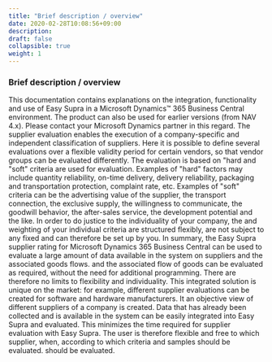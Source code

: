 ```yaml
---
title: "Brief description / overview"
date: 2020-02-28T10:08:56+09:00
description: 
draft: false
collapsible: true
weight: 1
---
```

### Brief description / overview

This documentation contains explanations on the integration, functionality and 
use of Easy Supra in a Microsoft Dynamics™ 365 Business Central environment. The product can also be used for earlier versions (from NAV 4.x). 
Please contact your Microsoft Dynamics partner in this regard.
The supplier evaluation enables the execution of a company-specific and 
independent classification of suppliers. Here it is possible to define several evaluations over a flexible validity period for certain vendors, so that 
vendor groups can be evaluated differently. The evaluation is based on "hard 
and "soft" criteria are used for evaluation. Examples of "hard" factors may include quantity reliability, on-time delivery, delivery reliability, packaging and transportation protection, complaint rate, etc. Examples of "soft" criteria can be 
the advertising value of the supplier, the transport connection, the exclusive supply, the willingness to communicate, the goodwill behavior, the after-sales service, the development potential 
and the like. In order to do justice to the individuality of your company, the 
and weighting of your individual criteria are structured flexibly, are not subject to any fixed 
and can therefore be set up by you. 
In summary, the Easy Supra supplier rating for Microsoft Dynamics 365 Business Central can be used to evaluate a large amount of data available in the system on suppliers and the associated goods flows. 
and the associated flow of goods can be evaluated as required, without the need for additional programming. There are therefore no limits to flexibility and individuality. This integrated solution is unique on the market: for example, different supplier evaluations can be created for software and hardware manufacturers. It 
an objective view of different suppliers of a company is created. Data 
that has already been collected and is available in the system can be easily integrated into 
Easy Supra and evaluated. This minimizes the time required for supplier evaluation with Easy Supra. The user is therefore flexible and free to 
which supplier, when, according to which criteria and samples should be evaluated. 
should be evaluated.